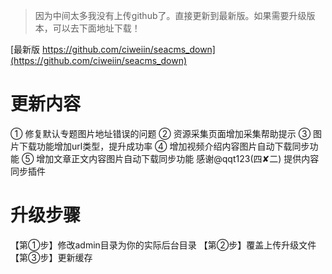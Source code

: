> 因为中间太多我没有上传github了。直接更新到最新版。如果需要升级版本，可以去下面地址下载！

[最新版 https://github.com/ciweiin/seacms_down](https://github.com/ciweiin/seacms_down)

# 更新内容
① 修复默认专题图片地址错误的问题
② 资源采集页面增加采集帮助提示
③ 图片下载功能增加url类型，提升成功率
④ 增加视频介绍内容图片自动下载同步功能
⑤ 增加文章正文内容图片自动下载同步功能
     感谢@qqt123(四✘二) 提供内容同步插件

# 升级步骤
【第①步】修改admin目录为你的实际后台目录
【第②步】覆盖上传升级文件
【第③步】更新缓存
